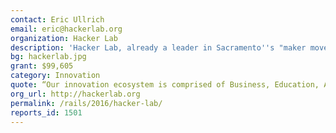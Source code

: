 ```yaml
---
contact: Eric Ullrich
email: eric@hackerlab.org
organization: Hacker Lab
description: 'Hacker Lab, already a leader in Sacramento''s "maker movement," seeks to expand with specialized equipment unavailable anywhere else in the region.'
bg: hackerlab.jpg
grant: $99,605
category: Innovation
quote: “Our innovation ecosystem is comprised of Business, Education, Arts, Non-Profits, Civic, and Scientific/Medical nodes. Hacker Lab will add value to [all].”
org_url: http://hackerlab.org
permalink: /rails/2016/hacker-lab/
reports_id: 1501
---
```

